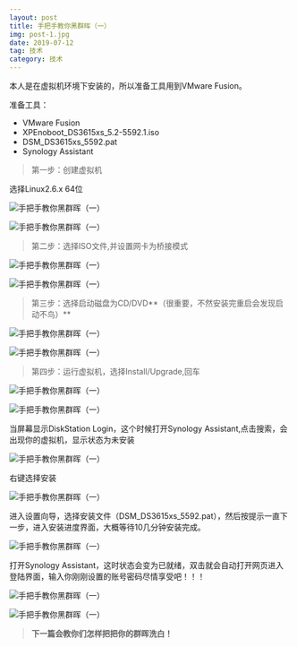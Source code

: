 ```yaml
---
layout: post
title: 手把手教你黑群晖（一）
img: post-1.jpg
date: 2019-07-12
tag: 技术
category: 技术
---
```





本人是在虚拟机环境下安装的，所以准备工具用到VMware Fusion。

准备工具：

- VMware Fusion
- XPEnoboot_DS3615xs_5.2-5592.1.iso
- DSM_DS3615xs_5592.pat
- Synology Assistant

> 第一步：创建虚拟机

选择Linux2.6.x 64位

![手把手教你黑群晖（一）](http://p9.pstatp.com/large/11f70004a40f80776c4f)

![手把手教你黑群晖（一）](http://p1.pstatp.com/large/11fd00027d9215239d45)

> 第二步：选择ISO文件,并设置网卡为桥接模式

![手把手教你黑群晖（一）](http://p1.pstatp.com/large/11fb0004a7d9466e5ef2)

![手把手教你黑群晖（一）](http://p9.pstatp.com/large/11980002845d0276e4e7)

> 第三步：选择启动磁盘为CD/DVD**（很重要，不然安装完重启会发现启动不鸟）**

![手把手教你黑群晖（一）](http://p3.pstatp.com/large/11f90004b0155c324bdb)

![手把手教你黑群晖（一）](http://p9.pstatp.com/large/11fb0004b2363cbccb74)

> 第四步：运行虚拟机，选择Install/Upgrade,回车

![手把手教你黑群晖（一）](http://p1.pstatp.com/large/11f90004a744e589c8f1)

![手把手教你黑群晖（一）](http://p9.pstatp.com/large/11f70004ab2eb8b6691a)

当屏幕显示DiskStation Login，这个时候打开Synology Assistant,点击搜索，会出现你的虚拟机，显示状态为未安装

![手把手教你黑群晖（一）](http://p3.pstatp.com/large/11fc0004aa4326a024c5)

右键选择安装

![手把手教你黑群晖（一）](http://p3.pstatp.com/large/11fc0004aa42331afcd9)

进入设置向导，选择安装文件（DSM_DS3615xs_5592.pat），然后按提示一直下一步，进入安装进度界面，大概等待10几分钟安装完成。

![手把手教你黑群晖（一）](http://p3.pstatp.com/large/11f70004b0a64d0ffa84)

打开Synology Assistant，这时状态会变为已就绪，双击就会自动打开网页进入登陆界面，输入你刚刚设置的账号密码尽情享受吧！！！

![手把手教你黑群晖（一）](http://p1.pstatp.com/large/11fb0004b4a17603340a)

![手把手教你黑群晖（一）](http://p3.pstatp.com/large/11f70004b2a9e2e2c7cc)

> **下一篇会教你们怎样把把你的群晖洗白！**
